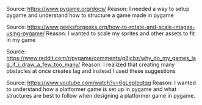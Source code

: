 Source: https://www.pygame.org/docs/
Reason: I needed a way to setup pygame and understand how to structure a game made in pygame

Source: https://www.geeksforgeeks.org/how-to-rotate-and-scale-images-using-pygame/
Reason: I wanted to scale my sprites and other assets to fit in my game

Source: https://www.reddit.com/r/pygame/comments/g8jcbz/why_do_my_games_lag_if_i_draw_a_few_too_many/
Reason: I realized that creating many obstacles at once creates lag and instead I used these suggestions

Source: https://www.youtube.com/watch?v=6gLeplbqtqg
Reason: I wanted to understand how a platformer game is set up in pygame and what structures are best to follow when designing a platformer game in pygame.